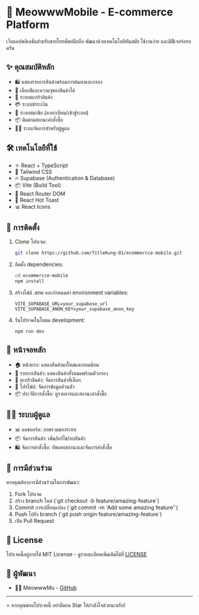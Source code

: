 # 📱 MeowwwMobile - E-commerce Platform

เว็บแอปพลิเคชันสำหรับขายโทรศัพท์มือถือ พัฒนาด้วยเทคโนโลยีทันสมัย ใช้งานง่าย และมีฟีเจอร์ครบครัน

## ✨ คุณสมบัติหลัก

- 🛍️ แสดงรายการสินค้าพร้อมการค้นหาและกรอง
- 🎨 เลือกสีและความจุของสินค้าได้
- 🛒 ระบบตะกร้าสินค้า
- 💳 ระบบชำระเงิน
- 👤 ระบบสมาชิก (ลงทะเบียน/เข้าสู่ระบบ)
- 📦 ติดตามสถานะคำสั่งซื้อ
- 👨‍💼 ระบบจัดการสำหรับผู้ดูแล

## 🛠️ เทคโนโลยีที่ใช้

- ⚛️ React + TypeScript
- 🎨 Tailwind CSS
- 🔥 Supabase (Authentication & Database)
- 📦 Vite (Build Tool)
- 🎯 React Router DOM
- 🍞 React Hot Toast
- 📊 React Icons

## 🚀 การติดตั้ง

1. Clone โปรเจค:
   ```bash
   git clone https://github.com/TitleKung-01/ecommercce-mobile.git
   ```

2. ติดตั้ง dependencies:
   ```bash
   cd ecommercce-mobile
   npm install
   ```

3. สร้างไฟล์ .env และกำหนดค่า environment variables:
   ```env
   VITE_SUPABASE_URL=your_supabase_url
   VITE_SUPABASE_ANON_KEY=your_supabase_anon_key
   ```

4. รันโปรเจคในโหมด development:
   ```bash
   npm run dev
   ```

## 📱 หน้าจอหลัก

- 🏠 หน้าแรก: แสดงสินค้ามาใหม่และยอดนิยม
- 📱 รายการสินค้า: แสดงสินค้าทั้งหมดพร้อมตัวกรอง
- 🛒 ตะกร้าสินค้า: จัดการสินค้าที่เลือก
- 👤 โปรไฟล์: จัดการข้อมูลส่วนตัว
- 📦 ประวัติการสั่งซื้อ: ดูรายการและสถานะคำสั่งซื้อ

## 👨‍💼 ระบบผู้ดูแล

- 📊 แดชบอร์ด: ภาพรวมของระบบ
- 📦 จัดการสินค้า: เพิ่ม/แก้ไข/ลบสินค้า
- 🛍️ จัดการคำสั่งซื้อ: อัพเดทสถานะและจัดการคำสั่งซื้อ

## 🤝 การมีส่วนร่วม

หากคุณต้องการมีส่วนร่วมในการพัฒนา:

1. Fork โปรเจค
2. สร้าง branch ใหม่ (\`git checkout -b feature/amazing-feature\`)
3. Commit การเปลี่ยนแปลง (\`git commit -m 'Add some amazing feature'\`)
4. Push ไปยัง branch (\`git push origin feature/amazing-feature\`)
5. เปิด Pull Request

## 📝 License

โปรเจคนี้อยู่ภายใต้ MIT License - ดูรายละเอียดเพิ่มเติมได้ที่ [LICENSE](LICENSE)

## 👥 ผู้พัฒนา

- 👨‍💻 MeowwwMu - [GitHub](https://github.com/TitleKung-01)

---

⭐️ หากคุณชอบโปรเจคนี้ อย่าลืมกด Star ให้กำลังใจด้วยนะครับ!

